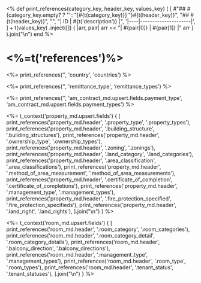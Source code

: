 <%
  def print_references(category_key, header_key, values_key)
    (
      [
        #"## #{category_key.empty? ? '' : "[#{t(category_key)}] "}#{t(header_key)}",
        "## #{t(header_key)}",
        "",
        "| ID | #{t('description')} |",
        '|----|---------------------|',
      ] +
      t(values_key)
        .inject([]) {
          |arr, pair|
          arr << "| #{pair[0]} | #{pair[1]} |"
          arr
        }
    ).join("\n")
  end
%>

# <%=t('references')%>

<%= print_references('', 'country', 'countries') %>

<%= print_references('', 'remittance_type', 'remittance_types') %>

<%= print_references('', 'am_contract_md.upsert.fields.payment_type', 'am_contract_md.upsert.fields.payment_types') %>

<%=
  t_context('property_md.upsert.fields') {
    [
      print_references('property_md.header', '.property_type', '.property_types'),
      print_references('property_md.header', '.building_structure', '.building_structures'),
      print_references('property_md.header', '.ownership_type', '.ownership_types'),
      print_references('property_md.header', '.zoning', '.zonings'),
      print_references('property_md.header', '.land_category', '.land_categories'),
      print_references('property_md.header', '.area_classification', '.area_classifications'),
      print_references('property_md.header', '.method_of_area_measurement', '.method_of_area_measurements'),
      print_references('property_md.header', '.certificate_of_completion', '.certificate_of_completions'),
      print_references('property_md.header', '.management_type', '.management_types'),
      print_references('property_md.header', '.fire_protection_specified', '.fire_protection_specifieds'),
      print_references('property_md.header', '.land_right', '.land_rights'),
    ].join("\n")
  }
%>

<%=
  t_context('room_md.upsert.fields') {
    [
      print_references('room_md.header', '.room_category', '.room_categories'),
      print_references('room_md.header', '.room_category_detail', '.room_category_details'),
      print_references('room_md.header', '.balcony_direction', '.balcony_directions'),
      print_references('room_md.header', '.management_type', '.management_types'),
      print_references('room_md.header', '.room_type', '.room_types'),
      print_references('room_md.header', '.tenant_status', '.tenant_statuses'),
    ].join("\n")
  }
%>
